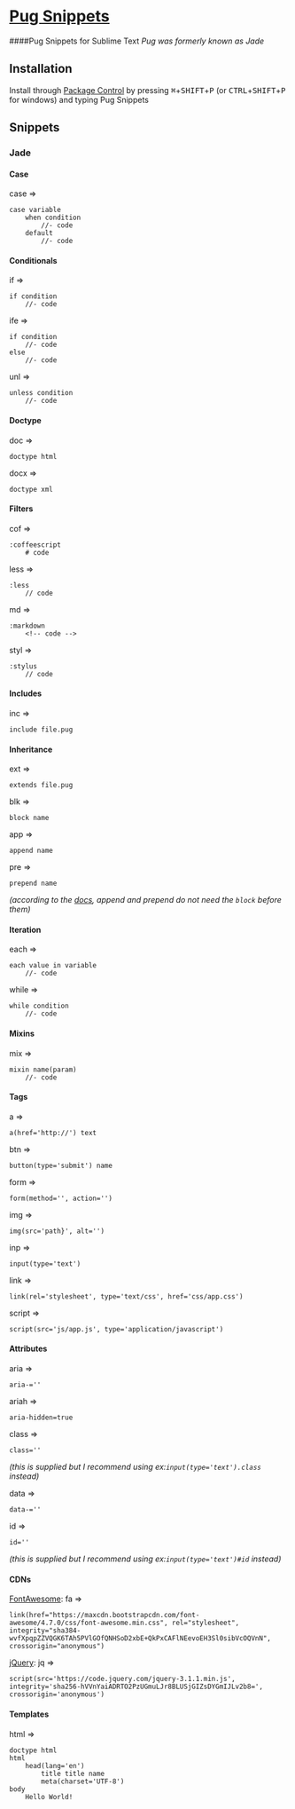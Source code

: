 # [Pug Snippets](https://github.com/nmsmith22389/Pug-Snippets)

####Pug Snippets for Sublime Text
*Pug was formerly known as Jade*

## Installation
Install through [Package Control]() by pressing <kbd>⌘</kbd>+<kbd>SHIFT</kbd>+<kbd>P</kbd> (or <kbd>CTRL</kbd>+<kbd>SHIFT</kbd>+<kbd>P</kbd> for windows) and typing Pug Snippets

## Snippets

### Jade

#### Case

case =>
```pug
case variable
    when condition
        //- code
    default
        //- code
```

#### Conditionals

if =>  
```pug
if condition
    //- code
```

ife => 
```pug
if condition
    //- code
else
    //- code
```

unl =>
```pug
unless condition
    //- code
```

#### Doctype

doc =>
```pug
doctype html
```

docx =>
```pug
doctype xml
```

#### Filters

cof =>
```pug
:coffeescript
    # code
```

less =>
```pug
:less
    // code
```

md =>
```pug
:markdown
    <!-- code -->
```

styl =>
```pug
:stylus
    // code
```

#### Includes

inc =>
```pug
include file.pug
```

#### Inheritance

ext =>
```pug
extends file.pug
```

blk =>
```pug
block name
```

app =>
```pug
append name
```

pre =>
```pug
prepend name
```
*(according to the [docs](https://pugjs.org/language/inheritance.html#block-append-prepend), append and prepend do not need the `block` before them)*

#### Iteration

each =>  
```pug
each value in variable
    //- code
```

while =>  
```pug
while condition
    //- code
```

#### Mixins

mix =>
```pug
mixin name(param)
    //- code
```

#### Tags

a =>
```pug
a(href='http://') text
```

btn =>
```pug
button(type='submit') name
```

form =>
```pug
form(method='', action='')
```

img =>
```pug
img(src='path}', alt='')
```

inp =>
```pug
input(type='text')
```

link =>
```pug
link(rel='stylesheet', type='text/css', href='css/app.css')
```

script =>
```pug
script(src='js/app.js', type='application/javascript')
```

#### Attributes

aria =>
```pug
aria-=''
```

ariah =>
```pug
aria-hidden=true
```

class =>
```pug
class=''
```
*(this is supplied but I recommend using ex:`input(type='text').class` instead)*

data =>
```pug
data-=''
```

id =>
```pug
id=''
```
*(this is supplied but I recommend using ex:`input(type='text')#id` instead)*

#### CDNs

[FontAwesome](http://fontawesome.io/): fa =>
```pug
link(href="https://maxcdn.bootstrapcdn.com/font-awesome/4.7.0/css/font-awesome.min.css", rel="stylesheet", integrity="sha384-wvfXpqpZZVQGK6TAh5PVlGOfQNHSoD2xbE+QkPxCAFlNEevoEH3Sl0sibVcOQVnN", crossorigin="anonymous")
```

[jQuery](https://jquery.com/): jq =>
```pug
script(src='https://code.jquery.com/jquery-3.1.1.min.js', integrity='sha256-hVVnYaiADRTO2PzUGmuLJr8BLUSjGIZsDYGmIJLv2b8=', crossorigin='anonymous')
```

#### Templates

html =>
```pug
doctype html
html
    head(lang='en')
        title title name
        meta(charset='UTF-8')
body
    Hello World!
```
